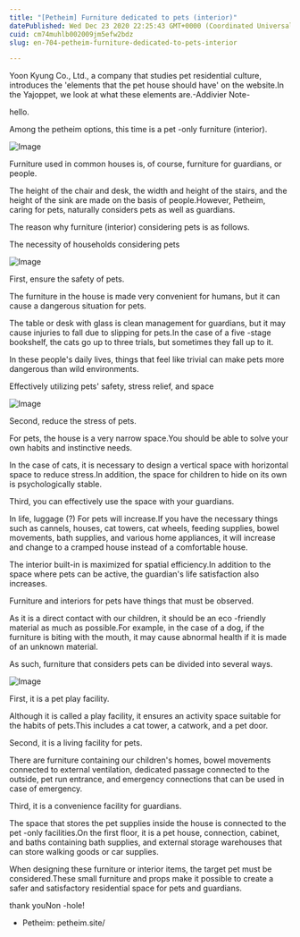 ```yaml
---
title: "[Petheim] Furniture dedicated to pets (interior)"
datePublished: Wed Dec 23 2020 22:25:43 GMT+0000 (Coordinated Universal Time)
cuid: cm74muhlb002009jm5efw2bdz
slug: en-704-petheim-furniture-dedicated-to-pets-interior

---
```



Yoon Kyung Co., Ltd., a company that studies pet residential culture, introduces the 'elements that the pet house should have' on the website.In the Yajoppet, we look at what these elements are.-Addivier Note-

hello.

Among the petheim options, this time is a pet -only furniture (interior).

![Image](https://cdn.hashnode.com/res/hashnode/image/upload/v1739529316478/16a8cfc3-73b0-4093-82b4-1ed9b32f4265.jpeg)

Furniture used in common houses is, of course, furniture for guardians, or people.

The height of the chair and desk, the width and height of the stairs, and the height of the sink are made on the basis of people.However, Petheim, caring for pets, naturally considers pets as well as guardians.

The reason why furniture (interior) considering pets is as follows.

The necessity of households considering pets

![Image](https://cdn.hashnode.com/res/hashnode/image/upload/v1739529318881/ffac34ce-cfed-428a-a6e6-4b7f043b299e.png)

First, ensure the safety of pets.

The furniture in the house is made very convenient for humans, but it can cause a dangerous situation for pets.

The table or desk with glass is clean management for guardians, but it may cause injuries to fall due to slipping for pets.In the case of a five -stage bookshelf, the cats go up to three trials, but sometimes they fall up to it.

In these people's daily lives, things that feel like trivial can make pets more dangerous than wild environments.

Effectively utilizing pets' safety, stress relief, and space

![Image](https://cdn.hashnode.com/res/hashnode/image/upload/v1739529321225/8c8d16b7-2ea8-403b-801e-b5efd3d75503.jpeg)

Second, reduce the stress of pets.

For pets, the house is a very narrow space.You should be able to solve your own habits and instinctive needs.

In the case of cats, it is necessary to design a vertical space with horizontal space to reduce stress.In addition, the space for children to hide on its own is psychologically stable.

Third, you can effectively use the space with your guardians.

In life, luggage (?) For pets will increase.If you have the necessary things such as cannels, houses, cat towers, cat wheels, feeding supplies, bowel movements, bath supplies, and various home appliances, it will increase and change to a cramped house instead of a comfortable house.

The interior built-in is maximized for spatial efficiency.In addition to the space where pets can be active, the guardian's life satisfaction also increases.

Furniture and interiors for pets have things that must be observed.

As it is a direct contact with our children, it should be an eco -friendly material as much as possible.For example, in the case of a dog, if the furniture is biting with the mouth, it may cause abnormal health if it is made of an unknown material.

As such, furniture that considers pets can be divided into several ways.

![Image](https://cdn.hashnode.com/res/hashnode/image/upload/v1739529323346/2446d440-9046-4f9c-b8c8-c697ec79860e.jpeg)

First, it is a pet play facility.

Although it is called a play facility, it ensures an activity space suitable for the habits of pets.This includes a cat tower, a catwork, and a pet door.

Second, it is a living facility for pets.

There are furniture containing our children's homes, bowel movements connected to external ventilation, dedicated passage connected to the outside, pet run entrance, and emergency connections that can be used in case of emergency.

Third, it is a convenience facility for guardians.

The space that stores the pet supplies inside the house is connected to the pet -only facilities.On the first floor, it is a pet house, connection, cabinet, and baths containing bath supplies, and external storage warehouses that can store walking goods or car supplies.

When designing these furniture or interior items, the target pet must be considered.These small furniture and props make it possible to create a safer and satisfactory residential space for pets and guardians.

thank youNon -hole!

- Petheim: petheim.site/